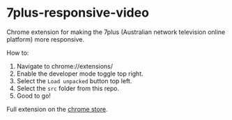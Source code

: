 # 7plus-responsive-video

Chrome extension for making the 7plus (Australian network television online platform) more responsive.

How to:
1. Navigate to chrome://extensions/
2. Enable the developer mode toggle top right.
3. Select the `Load unpacked` button top left.
4. Select the `src` folder from this repo.
5. Good to go!

Full extension on the [chrome store](https://chrome.google.com/webstore/detail/7plus-responsive-video/pegahkchckmpafkgnobgcpcbhdcobijp).
